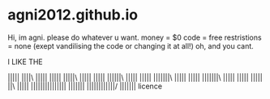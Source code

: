 # agni2012.github.io
Hi, im agni. please do whatever u want.
money = $0 
code = free
restristions = none (exept vandilising the code or changing it at all!)
oh, and you cant.


I LIKE THE



|||||     ||||\      |||||
|||||     |||||\     |||||
|||||     ||||||\    |||||
|||||     |||||||\   |||||
|||||     |||||\||\  |||||
|||||     ||||| \||\ |||||
|||||||||||||||  \||\|||||
 \||||||||||||/   \||||||| licence
